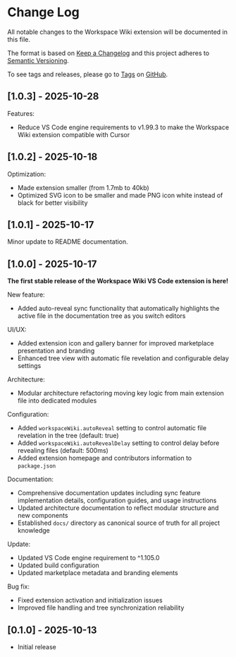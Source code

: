 # Change Log

All notable changes to the Workspace Wiki extension will be documented in this file.

The format is based on [Keep a Changelog](http://keepachangelog.com/) and this project adheres to [Semantic Versioning](http://semver.org/).

To see tags and releases, please go to [Tags](https://github.com/AlexJSully/workspace-wiki/tags) on [GitHub](https://github.com/AlexJSully/workspace-wiki).

## [1.0.3] - 2025-10-28

Features:

- Reduce VS Code engine requirements to v1.99.3 to make the Workspace Wiki extension compatible with Cursor

## [1.0.2] - 2025-10-18

Optimization:

- Made extension smaller (from 1.7mb to 40kb)
- Optimized SVG icon to be smaller and made PNG icon white instead of black for better visibility

## [1.0.1] - 2025-10-17

Minor update to README documentation.

## [1.0.0] - 2025-10-17

**The first stable release of the Workspace Wiki VS Code extension is here!**

New feature:

- Added auto-reveal sync functionality that automatically highlights the active file in the documentation tree as you switch editors

UI/UX:

- Added extension icon and gallery banner for improved marketplace presentation and branding
- Enhanced tree view with automatic file revelation and configurable delay settings

Architecture:

- Modular architecture refactoring moving key logic from main extension file into dedicated modules

Configuration:

- Added `workspaceWiki.autoReveal` setting to control automatic file revelation in the tree (default: true)
- Added `workspaceWiki.autoRevealDelay` setting to control delay before revealing files (default: 500ms)
- Added extension homepage and contributors information to `package.json`

Documentation:

- Comprehensive documentation updates including sync feature implementation details, configuration guides, and usage instructions
- Updated architecture documentation to reflect modular structure and new components
- Established `docs/` directory as canonical source of truth for all project knowledge

Update:

- Updated VS Code engine requirement to ^1.105.0
- Updated build configuration
- Updated marketplace metadata and branding elements

Bug fix:

- Fixed extension activation and initialization issues
- Improved file handling and tree synchronization reliability

## [0.1.0] - 2025-10-13

- Initial release
